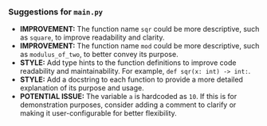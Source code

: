 ### Suggestions for `main.py`

- **IMPROVEMENT:** The function name `sqr` could be more descriptive, such as `square`, to improve readability and clarity.
- **IMPROVEMENT:** The function name `mod` could be more descriptive, such as `modulus_of_two`, to better convey its purpose.
- **STYLE:** Add type hints to the function definitions to improve code readability and maintainability. For example, `def sqr(x: int) -> int:`.
- **STYLE:** Add a docstring to each function to provide a more detailed explanation of its purpose and usage.
- **POTENTIAL ISSUE:** The variable `a` is hardcoded as `10`. If this is for demonstration purposes, consider adding a comment to clarify or making it user-configurable for better flexibility.

